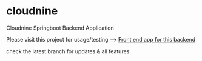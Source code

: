 # cloudnine
 Cloudnine Springboot Backend Application 

Please visit this project for usage/testing --> [Front end app for this backend](https://github.com/Vishnusimha/webapp)

check the latest branch for updates & all features
